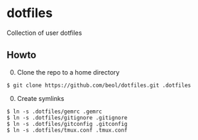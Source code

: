 # dotfiles

Collection of user dotfiles

## Howto

0. Clone the repo to a home directory
```
$ git clone https://github.com/beol/dotfiles.git .dotfiles
```
0. Create symlinks
```
$ ln -s .dotfiles/gemrc .gemrc
$ ln -s .dotfiles/gitignore .gitignore
$ ln -s .dotfiles/gitconfig .gitconfig
$ ln -s .dotfiles/tmux.conf .tmux.conf
```
